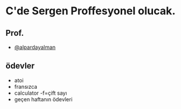 # C'de Sergen Proffesyonel olucak.


## Prof.

- [@alpardayalman](https://www.github.com/alpardayalman)
## ödevler
- atoi
- fransızca
- calculator -f=çift sayı
- geçen haftanın ödevleri
